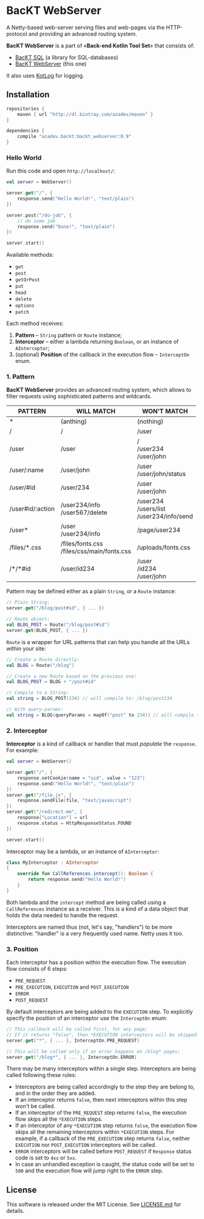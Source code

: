 # BacKT WebServer

A Netty-based web-server serving files and web-pages via the HTTP-protocol and providing an advanced routing system.

**BacKT WebServer** is a part of «**Back-end Kotlin Tool Set**» that consists of:

- [BacKT SQL](https://github.com/Anizoptera/BacKT_SQL) (a library for SQL-databases)
- [BacKT WebServer](https://github.com/Anizoptera/BacKT_WebServer) (this one)

It also uses [KotLog](https://github.com/Anizoptera/Kotlin-Logging-Facade) for logging.

## Installation

```gradle
repositories {
	maven { url "http://dl.bintray.com/azadev/maven" }
}

dependencies {
	compile "azadev.backt:backt_webserver:0.9"
}
```

### Hello World

Run this code and open `http://localhost/`:

```kotlin
val server = WebServer()

server.get("/", {
	response.send("Hello World!", "text/plain")
})

server.post("/do-job", {
	// do some job
	response.send("Done!", "text/plain")
})

server.start()
```

Available methods:
- `get`
- `post`
- `getOrPost`
- `put`
- `head`
- `delete`
- `options`
- `patch`

Each method receives:

1. **Pattern** – `String` pattern or `Route` instance;
2. **Interceptor** – either a lambda returning `Boolean`, or an instance of `AInterceptor`;
3. (optional) **Position** of the callback in the execution flow – `InterceptOn` enum.

### 1. Pattern

**BacKT WebServer** provides an advanced routing system, which allows to filter requests using sophisticated patterns and wildcards.

PATTERN | WILL MATCH | WON'T MATCH
------- | ---------- | -----------
\* | (anthing) | (nothing)
/ | / | /user
/user | /user | /<br>/user234<br>/user/john
/user/:name | /user/john | /user<br>/user/john/status
/user/#id | /user/234 | /user<br>/user/john
/user#id/:action | /user234/info<br>/user567/delete | /user234<br>/users/list<br>/user234/info/send
/user\* | /user<br>/user234/info | /page/user234
/files/\*.css | /files/fonts.css<br>/files/css/main/fonts.css | /uploads/fonts.css
/\*/\*#id | /user/id234 | /user<br>/id234<br>/user/john

Pattern may be defined either as a plain `String`, or a `Route` instance:

```kotlin
// Plain String:
server.get("/blog/post#id", { ... })

// Route object:
val BLOG_POST = Route("/blog/post#id")
server.get(BLOG_POST, { ... })
```

`Route` is a wrapper for URL patterns that can help you handle all the URLs within your site:

```kotlin
// Create a Route directly:
val BLOG = Route("/blog")

// Create a new Route based on the previous one:
val BLOG_POST = BLOG + "/post#id"

// Compile to a String:
val string = BLOG_POST(234) // will compile to: /blog/post234

// With query-params:
val string = BLOG(queryParams = mapOf("post" to 234)) // will compile to: /blog?post=234
```

### 2. Interceptor

**Interceptor** is a kind of callback or handler that must _populate_ the `response`. For example:

```kotlin
val server = WebServer()

server.get("/", {
	response.setCookie(name = "uid", value = "123")
	response.send("Hello World!", "text/plain")
})
server.get("/file.js", {
	response.sendFile(file, "text/javascript")
})
server.get("/redirect-me", {
	response["Location"] = url
	response.status = HttpResponseStatus.FOUND
})

server.start()
```

Interceptor may be a lambda, or an instance of `AInterceptor`:

```kotlin
class MyInterceptor : AInterceptor
{
	override fun CallReferences.intercept(): Boolean {
		return response.send("Hello World!")
	}
}
```

Both lambda and the `intercept` method are being called using a `CallReferences` instance as a receiver. This is a kind of a data object that holds the data needed to handle the request.

Interceptors are named thus (not, let's say, "handlers") to be more distinctive: "handler" is a very frequently used name. Netty uses it too.

### 3. Position

Each interceptor has a position within the execution flow. The execution flow consists of 6 steps:

- `PRE_REQUEST`
- `PRE_EXECUTION`, `EXECUTION` and `POST_EXECUTION`
- `ERROR`
- `POST_REQUEST`

By default interceptors are being added to the `EXECUTION` step. To explicitly specify the position of an interceptor use the `InterceptOn` enum:

```kotlin
// This callback will be called first, for any page;
// If it returns "false", then *EXECUTION interceptors will be skipped:
server.get("*", { ... }, InterceptOn.PRE_REQUEST)

// This will be called only if an error happens on /blog* pages:
server.get("/blog*", { ... }, InterceptOn.ERROR)
```

There may be many interceptors within a single step. Interceptors are being called following these rules:
- Interceptors are being called accordingly to the step they are belong to, and in the order they are added.
- If an interceptor returns `false`, then next interceptors within this step won't be called.
- If an interceptor of the `PRE_REQUEST` step returns `false`, the execution flow skips all the `*EXECUTION` steps.
- If an interceptor of any `*EXECUTION` step returns `false`, the execution flow skips all the remaining interceptors within `*EXECUTION` steps. For example, if a callback of the `PRE_EXECUTION` step returns `false`, neither `EXECUTION` nor `POST_EXECUTION` interceptors will be called.
- `ERROR` interceptors will be called before `POST_REQUEST` if `Response` status code is set to `4xx` or `5xx`.
- In case an unhandled exception is caught, the status code will be set to `500` and the execution flow will jump right to the `ERROR` step.

## License

This software is released under the MIT License.
See [LICENSE.md](LICENSE.md) for details.

